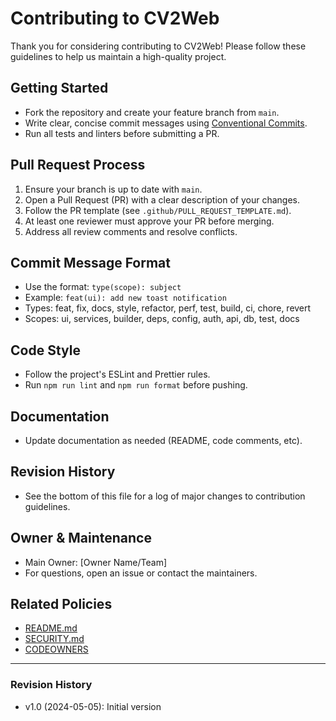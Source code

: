 # Contributing to CV2Web

Thank you for considering contributing to CV2Web! Please follow these guidelines
to help us maintain a high-quality project.

## Getting Started

- Fork the repository and create your feature branch from `main`.
- Write clear, concise commit messages using
  [Conventional Commits](https://www.conventionalcommits.org/).
- Run all tests and linters before submitting a PR.

## Pull Request Process

1. Ensure your branch is up to date with `main`.
2. Open a Pull Request (PR) with a clear description of your changes.
3. Follow the PR template (see `.github/PULL_REQUEST_TEMPLATE.md`).
4. At least one reviewer must approve your PR before merging.
5. Address all review comments and resolve conflicts.

## Commit Message Format

- Use the format: `type(scope): subject`
- Example: `feat(ui): add new toast notification`
- Types: feat, fix, docs, style, refactor, perf, test, build, ci, chore, revert
- Scopes: ui, services, builder, deps, config, auth, api, db, test, docs

## Code Style

- Follow the project's ESLint and Prettier rules.
- Run `npm run lint` and `npm run format` before pushing.

## Documentation

- Update documentation as needed (README, code comments, etc).

## Revision History

- See the bottom of this file for a log of major changes to contribution
  guidelines.

## Owner & Maintenance

- Main Owner: [Owner Name/Team]
- For questions, open an issue or contact the maintainers.

## Related Policies

- [README.md](./README.md)
- [SECURITY.md](./SECURITY.md)
- [CODEOWNERS](./CODEOWNERS)

---

### Revision History

- v1.0 (2024-05-05): Initial version
